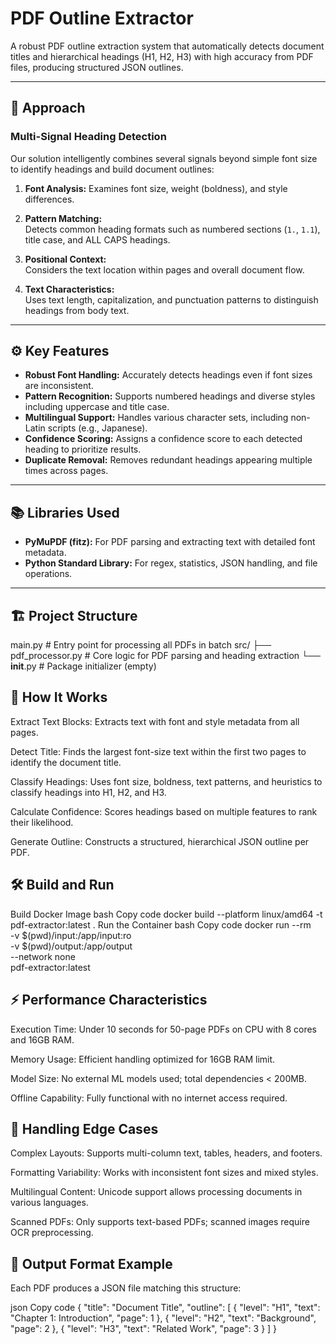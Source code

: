 # PDF Outline Extractor

A robust PDF outline extraction system that automatically detects document titles and hierarchical headings (H1, H2, H3) with high accuracy from PDF files, producing structured JSON outlines.

---

## 🧠 Approach

### Multi-Signal Heading Detection

Our solution intelligently combines several signals beyond simple font size to identify headings and build document outlines:

1. **Font Analysis:**
   Examines font size, weight (boldness), and style differences.

2. **Pattern Matching:**  
   Detects common heading formats such as numbered sections (`1.`, `1.1`), title case, and ALL CAPS headings.

3. **Positional Context:**  
   Considers the text location within pages and overall document flow.

4. **Text Characteristics:**  
   Uses text length, capitalization, and punctuation patterns to distinguish headings from body text.

---

## ⚙️ Key Features

- **Robust Font Handling:** Accurately detects headings even if font sizes are inconsistent.  
- **Pattern Recognition:** Supports numbered headings and diverse styles including uppercase and title case.  
- **Multilingual Support:** Handles various character sets, including non-Latin scripts (e.g., Japanese).  
- **Confidence Scoring:** Assigns a confidence score to each detected heading to prioritize results.  
- **Duplicate Removal:** Removes redundant headings appearing multiple times across pages.

---

## 📚 Libraries Used

- **PyMuPDF (fitz):** For PDF parsing and extracting text with detailed font metadata.  
- **Python Standard Library:** For regex, statistics, JSON handling, and file operations.

---

## 🏗️ Project Structure


main.py                 # Entry point for processing all PDFs in batch
src/
├── pdf_processor.py    # Core logic for PDF parsing and heading extraction
└── __init__.py        # Package initializer (empty)



## 🚀 How It Works
Extract Text Blocks: Extracts text with font and style metadata from all pages.

Detect Title: Finds the largest font-size text within the first two pages to identify the document title.

Classify Headings: Uses font size, boldness, text patterns, and heuristics to classify headings into H1, H2, and H3.

Calculate Confidence: Scores headings based on multiple features to rank their likelihood.

Generate Outline: Constructs a structured, hierarchical JSON outline per PDF.



## 🛠️ Build and Run
Build Docker Image
bash
Copy code
docker build --platform linux/amd64 -t pdf-extractor:latest .
Run the Container
bash
Copy code
docker run --rm \
  -v $(pwd)/input:/app/input:ro \
  -v $(pwd)/output:/app/output \
  --network none \
  pdf-extractor:latest


## ⚡ Performance Characteristics
Execution Time: Under 10 seconds for 50-page PDFs on CPU with 8 cores and 16GB RAM.

Memory Usage: Efficient handling optimized for 16GB RAM limit.

Model Size: No external ML models used; total dependencies < 200MB.

Offline Capability: Fully functional with no internet access required.

## 🧩 Handling Edge Cases
Complex Layouts: Supports multi-column text, tables, headers, and footers.

Formatting Variability: Works with inconsistent font sizes and mixed styles.

Multilingual Content: Unicode support allows processing documents in various languages.

Scanned PDFs: Only supports text-based PDFs; scanned images require OCR preprocessing.

## 📄 Output Format Example
Each PDF produces a JSON file matching this structure:

json
Copy code
{
  "title": "Document Title",
  "outline": [
    { "level": "H1", "text": "Chapter 1: Introduction", "page": 1 },
    { "level": "H2", "text": "Background", "page": 2 },
    { "level": "H3", "text": "Related Work", "page": 3 }
  ]
}


